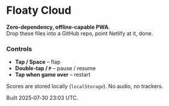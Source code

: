 # Floaty Cloud

**Zero‑dependency, offline‑capable PWA**.<br>
Drop these files into a GitHub repo, point Netlify at it, done.

### Controls
* **Tap / Space** – flap  
* **Double‑tap / `P`** – pause / resume  
* **Tap when game over** – restart

Scores are stored locally (`localStorage`). No audio, no trackers.

Built 2025‑07‑30 23:03 UTC.
